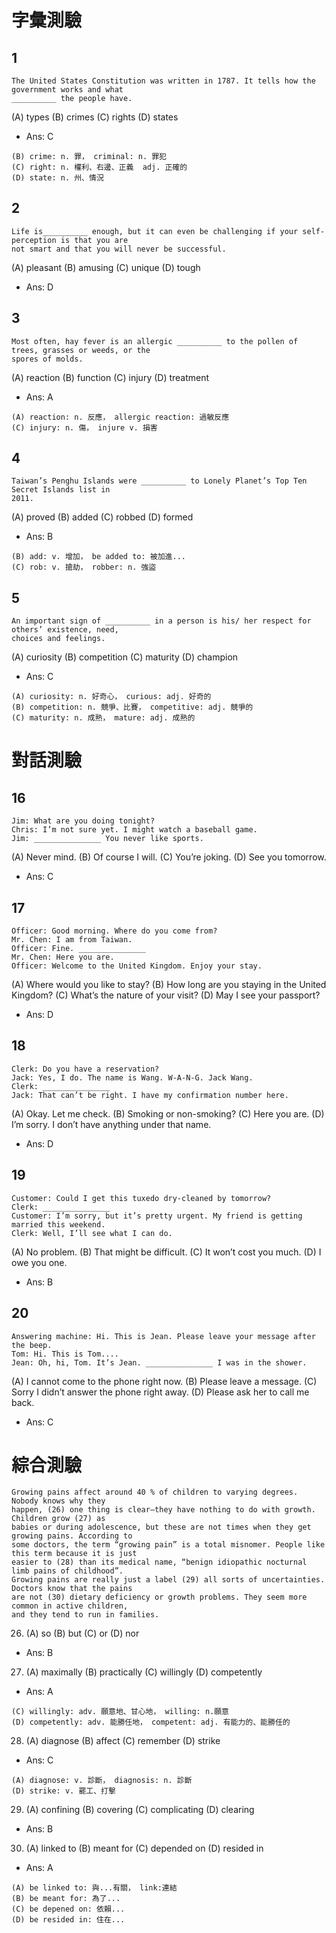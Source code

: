 # 字彙測驗
## 1
```
The United States Constitution was written in 1787. It tells how the government works and what
__________ the people have.
```
(A) types (B) crimes (C) rights (D) states
* Ans: C
```
(B) crime: n. 罪， criminal: n. 罪犯
(C) right: n. 權利、右邊、正義  adj. 正確的
(D) state: n. 州、情況 
```

## 2
```
Life is__________ enough, but it can even be challenging if your self-perception is that you are
not smart and that you will never be successful.
```
(A) pleasant (B) amusing (C) unique (D) tough
* Ans: D

## 3
``` 
Most often, hay fever is an allergic __________ to the pollen of trees, grasses or weeds, or the
spores of molds.
```
(A) reaction (B) function (C) injury (D) treatment
* Ans: A
```
(A) reaction: n. 反應， allergic reaction: 過敏反應
(C) injury: n. 傷， injure v. 損害
```

## 4
``` 
Taiwan’s Penghu Islands were __________ to Lonely Planet’s Top Ten Secret Islands list in
2011.
```
(A) proved (B) added (C) robbed (D) formed
* Ans: B
```
(B) add: v. 增加， be added to: 被加進...
(C) rob: v. 搶劫， robber: n. 強盜
```

## 5
``` 
An important sign of __________ in a person is his/ her respect for others’ existence, need,
choices and feelings.
```
(A) curiosity (B) competition (C) maturity (D) champion
* Ans: C
```
(A) curiosity: n. 好奇心， curious: adj. 好奇的
(B) competition: n. 競爭、比賽， competitive: adj. 競爭的
(C) maturity: n. 成熟， mature: adj. 成熟的
```

# 對話測驗
## 16
``` 
Jim: What are you doing tonight?
Chris: I’m not sure yet. I might watch a baseball game.
Jim: _______________ You never like sports.
```
(A) Never mind. (B) Of course I will.
(C) You’re joking. (D) See you tomorrow.
* Ans: C

## 17 
```
Officer: Good morning. Where do you come from?
Mr. Chen: I am from Taiwan.
Officer: Fine. _______________
Mr. Chen: Here you are.
Officer: Welcome to the United Kingdom. Enjoy your stay.
```
(A) Where would you like to stay?
(B) How long are you staying in the United Kingdom?
(C) What’s the nature of your visit?
(D) May I see your passport?
* Ans: D

## 18
```
Clerk: Do you have a reservation?
Jack: Yes, I do. The name is Wang. W-A-N-G. Jack Wang.
Clerk: _______________
Jack: That can’t be right. I have my confirmation number here.
```
(A) Okay. Let me check.
(B) Smoking or non-smoking?
(C) Here you are.
(D) I’m sorry. I don’t have anything under that name.
* Ans: D

## 19
```
Customer: Could I get this tuxedo dry-cleaned by tomorrow?
Clerk: _______________
Customer: I’m sorry, but it’s pretty urgent. My friend is getting married this weekend.
Clerk: Well, I’ll see what I can do.
```
(A) No problem.
(B) That might be difficult.
(C) It won’t cost you much.
(D) I owe you one.
* Ans: B

## 20
```
Answering machine: Hi. This is Jean. Please leave your message after the beep.
Tom: Hi. This is Tom....
Jean: Oh, hi, Tom. It’s Jean. _______________ I was in the shower.
```
(A) I cannot come to the phone right now.
(B) Please leave a message.
(C) Sorry I didn’t answer the phone right away.
(D) Please ask her to call me back.
* Ans: C

# 綜合測驗
```
Growing pains affect around 40 % of children to varying degrees. Nobody knows why they
happen, (26) one thing is clear—they have nothing to do with growth. Children grow (27) as
babies or during adolescence, but these are not times when they get growing pains. According to
some doctors, the term “growing pain” is a total misnomer. People like this term because it is just
easier to (28) than its medical name, “benign idiopathic nocturnal limb pains of childhood”.
Growing pains are really just a label (29) all sorts of uncertainties. Doctors know that the pains
are not (30) dietary deficiency or growth problems. They seem more common in active children,
and they tend to run in families.
```
26. (A) so (B) but (C) or (D) nor
* Ans: B
27. (A) maximally (B) practically (C) willingly (D) competently
* Ans: A
```
(C) willingly: adv. 願意地、甘心地， willing: n.願意
(D) competently: adv. 能勝任地， competent: adj. 有能力的、能勝任的
```
28. (A) diagnose (B) affect (C) remember (D) strike
* Ans: C
```
(A) diagnose: v. 診斷， diagnosis: n. 診斷
(D) strike: v. 罷工、打擊
```
29. (A) confining (B) covering (C) complicating (D) clearing
* Ans: B
30. (A) linked to (B) meant for (C) depended on (D) resided in
* Ans: A
```
(A) be linked to: 與...有關， link:連結
(B) be meant for: 為了...
(C) be depened on: 依賴...
(D) be resided in: 住在...
```